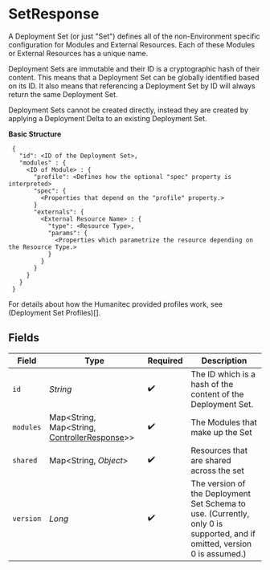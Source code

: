 # SetResponse

A Deployment Set (or just "Set") defines all of the non-Environment specific configuration for Modules and External Resources. Each of these Modules or External Resources has a unique name.

Deployment Sets are immutable and their ID is a cryptographic hash of their content. This means that a Deployment Set can be globally identified based on its ID. It also means that referencing a Deployment Set by ID will always return the same Deployment Set.

Deployment Sets cannot be created directly, instead they are created by applying a Deployment Delta to an existing Deployment Set.

**Basic Structure**

```
 {
   "id": <ID of the Deployment Set>,
   "modules" : {
     <ID of Module> : {
       "profile": <Defines how the optional "spec" property is interpreted>
       "spec": {
         <Properties that depend on the "profile" property.>
       }
       "externals": {
         <External Resource Name> : {
           "type": <Resource Type>,
           "params": {
             <Properties which parametrize the resource depending on the Resource Type.>
           }
         }
       }
     }
   }
 }
```

For details about how the Humanitec provided profiles work, see (Deployment Set Profiles)[].


## Fields

| Field                                                                                                                    | Type                                                                                                                     | Required                                                                                                                 | Description                                                                                                              |
| ------------------------------------------------------------------------------------------------------------------------ | ------------------------------------------------------------------------------------------------------------------------ | ------------------------------------------------------------------------------------------------------------------------ | ------------------------------------------------------------------------------------------------------------------------ |
| `id`                                                                                                                     | *String*                                                                                                                 | :heavy_check_mark:                                                                                                       | The ID which is a hash of the content of the Deployment Set.                                                             |
| `modules`                                                                                                                | Map<String, Map<String, [ControllerResponse](../../models/shared/ControllerResponse.md)>>                                | :heavy_check_mark:                                                                                                       | The Modules that make up the Set                                                                                         |
| `shared`                                                                                                                 | Map<String, *Object*>                                                                                                    | :heavy_check_mark:                                                                                                       | Resources that are shared across the set                                                                                 |
| `version`                                                                                                                | *Long*                                                                                                                   | :heavy_check_mark:                                                                                                       | The version of the Deployment Set Schema to use. (Currently, only 0 is supported, and if omitted, version 0 is assumed.) |
